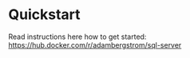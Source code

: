 # Quickstart

Read instructions here how to get started:
https://hub.docker.com/r/adambergstrom/sql-server